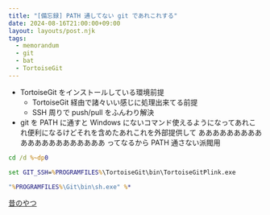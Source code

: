 ```yaml
---
title: "[備忘録] PATH 通してない git であれこれする"
date: 2024-08-16T21:00:00+09:00
layout: layouts/post.njk
tags:
  - memorandum
  - git
  - bat
  - TortoiseGit
---
```


* TortoiseGit をインストールしている環境前提
  * TortoiseGit 経由で諸々いい感じに処理出来てる前提
  * SSH 周りで push/pull をふんわり解決
* git を PATH に通すと Windows にないコマンド使えるようになってあれこれ便利になるけどそれを含めたあれこれを外部提供して あああああああああああああああああああああ ってなるから PATH 通さない派閥用

```bat
cd /d %~dp0

set GIT_SSH=%PROGRAMFILES%\TortoiseGit\bin\TortoiseGitPlink.exe

"%PROGRAMFILES%\Git\bin\sh.exe" %*
```

[昔のやつ](../../../2023/08/20/)
